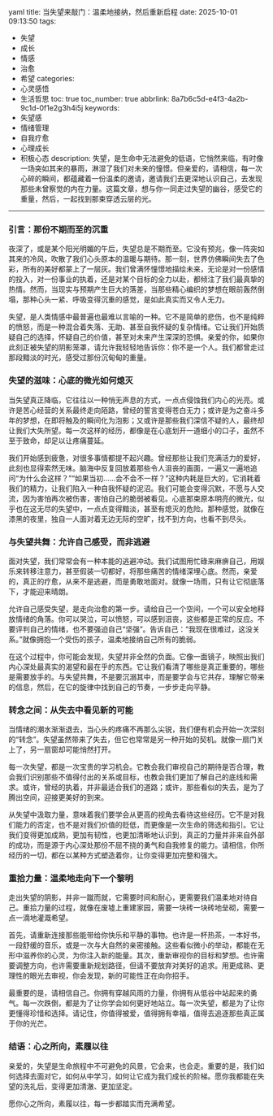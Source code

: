 yaml
title: 当失望来敲门：温柔地接纳，然后重新启程
date: 2025-10-01 09:13:50
tags:
  - 失望
  - 成长
  - 情感
  - 治愈
  - 希望
categories:
  - 心灵感悟
  - 生活哲思
toc: true
toc_number: true
abbrlink: 8a7b6c5d-e4f3-4a2b-9c1d-0f1e2g3h4i5j
keywords:
  - 失望感
  - 情绪管理
  - 自我疗愈
  - 心理成长
  - 积极心态
description: 失望，是生命中无法避免的低语，它悄然来临，有时像一场突如其来的暴雨，淋湿了我们对未来的憧憬。但亲爱的，请相信，每一次心碎的瞬间，都蕴藏着一份温柔的邀请，邀请我们去更深地认识自己，去发现那些未曾察觉的内在力量。这篇文章，想与你一同走过失望的幽谷，感受它的重量，然后，一起找到那束穿透云层的光。
---

### 引言：那份不期而至的沉重

夜深了，或是某个阳光明媚的午后，失望总是不期而至。它没有预兆，像一阵突如其来的冷风，吹散了我们心头原本的温暖与期待。那一刻，世界仿佛瞬间失去了色彩，所有的美好都蒙上了一层灰。我们曾满怀憧憬地描绘未来，无论是对一份感情的投入，对一份事业的执着，还是对某个目标的全力以赴，都倾注了我们最真挚的热情。然而，当现实与预期产生巨大的落差，当那些精心编织的梦想在眼前轰然倒塌，那种心头一紧、呼吸变得沉重的感觉，是如此真实而又令人无力。

失望，是人类情感中最普遍也最难以言喻的一种。它不是简单的悲伤，也不是纯粹的愤怒，而是一种混合着失落、无助、甚至自我怀疑的复杂情绪。它让我们开始质疑自己的选择，怀疑自己的价值，甚至对未来产生深深的恐惧。亲爱的你，如果你此刻正被失望的阴影笼罩，请允许我轻轻地告诉你：你不是一个人。我们都曾走过那段黯淡的时光，感受过那份沉甸甸的重量。

### 失望的滋味：心底的微光如何熄灭

当失望真正降临，它往往以一种悄无声息的方式，一点点侵蚀我们内心的光亮。或许是苦心经营的关系最终走向陌路，曾经的誓言变得苍白无力；或许是为之奋斗多年的梦想，在即将触及的瞬间化为泡影；又或许是那些我们深信不疑的人，最终却让我们大失所望。每一次这样的经历，都像是在心底划开一道细小的口子，虽然不至于致命，却足以让疼痛蔓延。

我们开始感到疲惫，对很多事情都提不起兴趣。曾经那些让我们充满活力的爱好，此刻也显得索然无味。脑海中反复回放着那些令人沮丧的画面，一遍又一遍地追问“为什么会这样？”“如果当初……会不会不一样？”这种内耗是巨大的，它消耗着我们的精力，让我们陷入一种自我怀疑的泥沼。我们可能会变得沉默，不愿与人交流，因为害怕再次被伤害，害怕自己的脆弱被看见。心底那束原本明亮的微光，似乎也在这无尽的失望中，一点点变得黯淡，甚至有熄灭的危险。那种感觉，就像在漆黑的夜里，独自一人面对着无边无际的空旷，找不到方向，也看不到尽头。

### 与失望共舞：允许自己感受，而非逃避

面对失望，我们常常会有一种本能的逃避冲动。我们试图用忙碌来麻痹自己，用娱乐来转移注意力，甚至假装一切都好，将那些痛苦的情绪深埋心底。然而，亲爱的，真正的疗愈，从来不是逃避，而是勇敢地面对。就像一场雨，只有让它彻底落下，才能迎来晴朗。

允许自己感受失望，是走向治愈的第一步。请给自己一个空间，一个可以安全地释放情绪的角落。你可以哭泣，可以愤怒，可以感到沮丧，这些都是正常的反应。不要评判自己的情绪，也不要强迫自己“坚强”。告诉自己：“我现在很难过，这没关系。”就像拥抱一个受伤的孩子，温柔地接纳自己所有的脆弱。

在这个过程中，你可能会发现，失望并非全然的负面。它像一面镜子，映照出我们内心深处最真实的渴望和最在乎的东西。它让我们看清了哪些是真正重要的，哪些是需要放手的。与失望共舞，不是要沉溺其中，而是要学会与它共存，理解它带来的信息，然后，在它的旋律中找到自己的节奏，一步步走向平静。

### 转念之间：从失去中看见新的可能

当情绪的潮水渐渐退去，当心头的疼痛不再那么尖锐，我们便有机会开始一次深刻的“转念”。失望虽然带来了失去，但它也常常是另一种开始的契机。就像一扇门关上了，另一扇窗却可能悄然打开。

每一次失望，都是一次宝贵的学习机会。它教会我们审视自己的期待是否合理，教会我们识别那些不值得付出的关系或目标，也教会我们更加了解自己的底线和需求。或许，曾经的执着，并非最适合我们的道路；或许，那些看似的失去，是为了腾出空间，迎接更美好的到来。

从失望中汲取力量，意味着我们要学会从更高的视角去看待这些经历。它不是对我们能力的否定，也不是对我们价值的贬低，而更像是一次生命的筛选和指引。它让我们变得更加成熟，更加有韧性，也更加清晰地认识到，真正的力量并非来自外部的成功，而是源于内心深处那份不屈不挠的勇气和自我修复的能力。请相信，你所经历的一切，都在以某种方式塑造着你，让你变得更加完整和强大。

### 重拾力量：温柔地走向下一个黎明

走出失望的阴影，并非一蹴而就，它需要时间和耐心，更需要我们温柔地对待自己。重拾力量的过程，就像在废墟上重建家园，需要一块砖一块砖地垒砌，需要一点一滴地灌溉希望。

首先，请重新连接那些能带给你快乐和平静的事物。也许是一杯热茶，一本好书，一段舒缓的音乐，或是一次与大自然的亲密接触。这些看似微小的举动，都能在无形中滋养你的心灵，为你注入新的能量。其次，重新审视你的目标和梦想。也许需要调整方向，也许需要重新规划路径，但请不要放弃对美好的追求。用更成熟、更理性的眼光去审视，你会发现，新的可能性正在向你招手。

最重要的是，请相信自己。你拥有穿越风雨的力量，你拥有从低谷中站起来的勇气。每一次跌倒，都是为了让你学会如何更好地站立。每一次失望，都是为了让你更懂得珍惜和选择。请记住，你值得被爱，值得拥有幸福，值得去追逐那些真正属于你的光芒。

### 结语：心之所向，素履以往

亲爱的，失望是生命旅程中不可避免的风景，它会来，也会走。重要的是，我们如何选择去面对它，如何从中学习，如何让它成为我们成长的阶梯。愿你我都能在失望的洗礼后，变得更加清澈、更加坚定。

愿你心之所向，素履以往，每一步都踏实而充满希望。